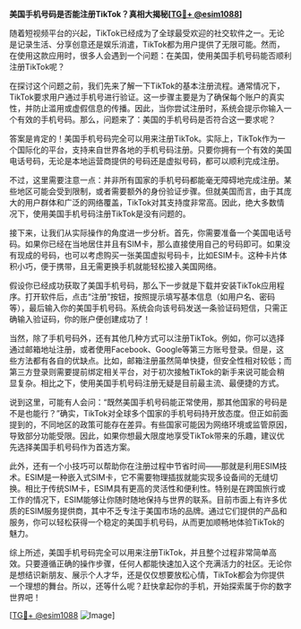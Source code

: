 **美国手机号码是否能注册TikTok？真相大揭秘[[TG💪+ @esim1088](https://t.me/s/esim1088)]**

随着短视频平台的兴起，TikTok已经成为了全球最受欢迎的社交软件之一。无论是记录生活、分享创意还是娱乐消遣，TikTok都为用户提供了无限可能。然而，在使用这款应用时，很多人会遇到一个问题：在美国，使用美国手机号码能否顺利注册TikTok呢？

在探讨这个问题之前，我们先来了解一下TikTok的基本注册流程。通常情况下，TikTok要求用户通过手机号进行验证。这一步骤主要是为了确保每个账户的真实性，并防止滥用或虚假信息的传播。因此，当你尝试注册时，系统会提示你输入一个有效的手机号码。那么，问题来了：美国的手机号码是否符合这一要求呢？

答案是肯定的！美国手机号码完全可以用来注册TikTok。实际上，TikTok作为一个国际化的平台，支持来自世界各地的手机号码注册。只要你拥有一个有效的美国电话号码，无论是本地运营商提供的号码还是虚拟号码，都可以顺利完成注册。

不过，这里需要注意一点：并非所有国家的手机号码都能毫无障碍地完成注册。某些地区可能会受到限制，或者需要额外的身份验证步骤。但就美国而言，由于其庞大的用户群体和广泛的网络覆盖，TikTok对其支持度非常高。因此，绝大多数情况下，使用美国手机号码注册TikTok是没有问题的。

接下来，让我们从实际操作的角度进一步分析。首先，你需要准备一个美国电话号码。如果你已经在当地居住并且有SIM卡，那么直接使用自己的号码即可。如果没有现成的号码，也可以考虑购买一张美国虚拟号码卡，比如ESIM卡。这种卡片体积小巧，便于携带，且无需更换手机就能轻松接入美国网络。

假设你已经成功获取了美国手机号码，那么下一步就是下载并安装TikTok应用程序。打开软件后，点击“注册”按钮，按照提示填写基本信息（如用户名、密码等），最后输入你的美国手机号码。系统会向该号码发送一条验证码短信，只需正确输入验证码，你的账户便创建成功了！

当然，除了手机号码外，还有其他几种方式可以注册TikTok。例如，你可以选择通过邮箱地址注册，或者使用Facebook、Google等第三方账号登录。但是，这些方法都有各自的优缺点。比如，邮箱注册虽然简单快捷，但安全性相对较低；而第三方登录则需要提前绑定相关平台，对于初次接触TikTok的新手来说可能会稍显复杂。相比之下，使用美国手机号码注册无疑是目前最主流、最便捷的方式。

说到这里，可能有人会问：“既然美国手机号码能正常使用，那其他国家的号码是不是也能行？”确实，TikTok对全球多个国家的手机号码持开放态度。但正如前面提到的，不同地区的政策可能存在差异。有些国家可能因为网络环境或监管原因，导致部分功能受限。因此，如果你想最大限度地享受TikTok带来的乐趣，建议优先选择美国手机号码作为首选方案。

此外，还有一个小技巧可以帮助你在注册过程中节省时间——那就是利用ESIM技术。ESIM是一种嵌入式SIM卡，它不需要物理插拔就能实现多设备间的无缝切换。相比于传统SIM卡，ESIM具有更高的灵活性和便利性。特别是在跨国旅行或工作的情况下，ESIM能够让你随时随地保持与世界的联系。目前市面上有许多优质的ESIM服务提供商，其中不乏专注于美国市场的品牌。通过它们提供的产品和服务，你可以轻松获得一个稳定的美国手机号码，从而更加顺畅地体验TikTok的魅力。

综上所述，美国手机号码完全可以用来注册TikTok，并且整个过程非常简单高效。只要遵循正确的操作步骤，任何人都能快速加入这个充满活力的社区。无论你是想结识新朋友、展示个人才华，还是仅仅想要放松心情，TikTok都会为你提供一个理想的舞台。所以，还等什么呢？赶快拿起你的手机，开始探索属于你的数字世界吧！

[[TG💪+ @esim1088](https://t.me/s/esim1088) ![Image](https://i.postimg.cc/4NQfJmqS/Snipaste-2025-05-13-00-14-12.png)]